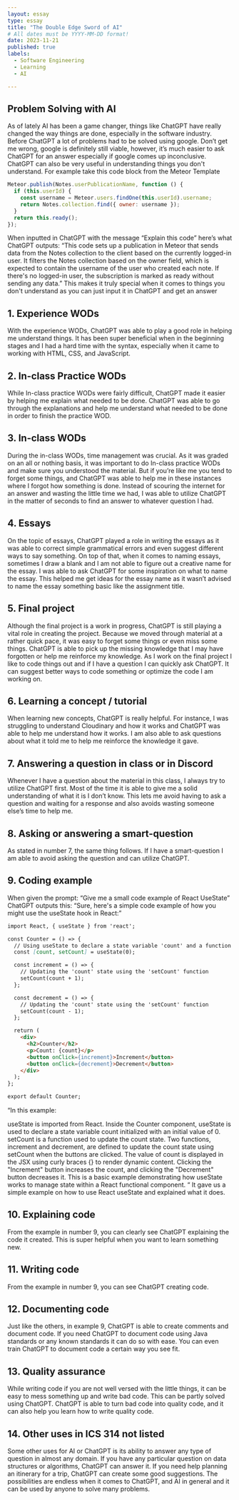 ```yaml
---
layout: essay
type: essay
title: "The Double Edge Sword of AI"
# All dates must be YYYY-MM-DD format!
date: 2023-11-21
published: true
labels:
  - Software Engineering
  - Learning
  - AI

---
```


## Problem Solving with AI
As of lately AI has been a game changer, things like ChatGPT have really changed the way things are done, especially in the software industry. Before ChatGPT a lot of problems had to be solved using google. Don’t get me wrong, google is definitely still viable, however, it’s much easier to ask ChatGPT for an answer especially if google comes up inconclusive. ChatGPT can also be very useful in understanding things you don't understand. For example take this code block from the Meteor Template 
```javascript
Meteor.publish(Notes.userPublicationName, function () {
  if (this.userId) {
    const username = Meteor.users.findOne(this.userId).username;
    return Notes.collection.find({ owner: username });
  }
  return this.ready();
});
```
When inputted in ChatGPT with the message “Explain this code” here’s what ChatGPT outputs: “This code sets up a publication in Meteor that sends data from the Notes collection to the client based on the currently logged-in user. It filters the Notes collection based on the owner field, which is expected to contain the username of the user who created each note. If there's no logged-in user, the subscription is marked as ready without sending any data.” This makes it truly special when it comes to things you don't understand as you can just input it in ChatGPT and get an answer

## 1. Experience WODs 
With the experience WODs, ChatGPT was able to play a good role in helping me understand things. It has been super beneficial when in the beginning stages and I had a hard time with the syntax, especially when it came to working with HTML, CSS, and JavaScript.
## 2. In-class Practice WODs
While In-class practice WODs were fairly difficult, ChatGPT made it easier by helping me explain what needed to be done. ChatGPT was able to go through the explanations and help me understand what needed to be done in order to finish the practice WOD. 
## 3. In-class WODs
During the in-class WODs, time management was crucial. As it was graded on an all or nothing basis, it was important to do In-class practice WODs and make sure you understood the material. But if you’re like me you tend to forget some things, and ChatGPT was able to help me in these instances where I forgot how something is done. Instead of scouring the internet for an answer and wasting the little time we had, I was able to utilize ChatGPT in the matter of seconds to find an answer to whatever question I had. 
## 4. Essays
On the topic of essays, ChatGPT played a role in writing the essays as it was able to correct simple grammatical errors and even suggest different ways to say something. On top of that, when it comes to naming essays, sometimes I draw a blank and I am not able to figure out a creative name for the essay. I was able to ask ChatGPT for some inspiration on what to name the essay. This helped me get ideas for the essay name as it wasn’t advised to name the essay something basic like the assignment title. 
## 5. Final project
Although the final project is a work in progress, ChatGPT is still playing a vital role in creating the project. Because we moved through material at a rather quick pace, it was easy to forget some things or even miss some things. ChatGPT is able to pick up the missing knowledge that I may have forgotten or help me reinforce my knowledge. As I work on the final project I like to code things out and if I have a question I can quickly ask ChatGPT. It can suggest better ways to code something or optimize the code I am working on. 
## 6. Learning a concept / tutorial
When learning new concepts, ChatGPT is really helpful. For instance, I was struggling to understand Cloudinary and how it works and ChatGPT was able to help me understand how it works. I am also able to ask questions about what it told me to help me reinforce the knowledge it gave. 
## 7. Answering a question in class or in Discord
Whenever I have a question about the material in this class, I always try to utilize ChatGPT first. Most of the time it is able to give me a solid understanding of what it is I don’t know. This lets me avoid having to ask a question and waiting for a response and also avoids wasting someone else’s time to help me.
## 8. Asking or answering a smart-question
As stated in number 7, the same thing follows. If I have a smart-question I am able to avoid asking the question and can utilize ChatGPT.
## 9. Coding example
When given the prompt:
“Give me a small code example of React UseState”
ChatGPT outputs this: 
“Sure, here's a simple code example of how you might use the useState hook in React:”
```markdown
import React, { useState } from 'react';

const Counter = () => {
  // Using useState to declare a state variable 'count' and a function 'setCount' to update it
  const [count, setCount] = useState(0);

  const increment = () => {
    // Updating the 'count' state using the 'setCount' function
    setCount(count + 1);
  };

  const decrement = () => {
    // Updating the 'count' state using the 'setCount' function
    setCount(count - 1);
  };

  return (
    <div>
      <h2>Counter</h2>
      <p>Count: {count}</p>
      <button onClick={increment}>Increment</button>
      <button onClick={decrement}>Decrement</button>
    </div>
  );
};

export default Counter;
``` 
“In this example:

useState is imported from React.
Inside the Counter component, useState is used to declare a state variable count initialized with an initial value of 0.
setCount is a function used to update the count state.
Two functions, increment and decrement, are defined to update the count state using setCount when the buttons are clicked.
The value of count is displayed in the JSX using curly braces {} to render dynamic content.
Clicking the "Increment" button increases the count, and clicking the "Decrement" button decreases it.
This is a basic example demonstrating how useState works to manage state within a React functional component.
“
It gave us a simple example on how to use React useState and explained what it does.

## 10. Explaining code
From the example in number 9, you can clearly see ChatGPT explaining the code it created. This is super helpful when you want to learn something new. 
## 11. Writing code
From the example in number 9, you can see ChatGPT creating code. 
## 12. Documenting code
Just like the others, in example 9, ChatGPT is able to create comments and document code. If you need ChatGPT to document code using Java standards or any known standards it can do so with ease. You can even train ChatGPT to document code a certain way you see fit. 
## 13. Quality assurance
While writing code if you are not well versed with the little things, it can be easy to mess something up and write bad code. This can be partly solved using ChatGPT. ChatGPT is able to turn bad code into quality code, and it can also help you learn how to write quality code. 
## 14. Other uses in ICS 314 not listed
Some other uses for AI or ChatGPT is its ability to answer any type of question in almost any domain. If you have any particular question on data structures or algorithms, ChatGPT can answer it. If you need help planning an itinerary for a trip, ChatGPT can create some good suggestions. The possibilities are endless when it comes to ChatGPT, and AI in general and it can be used by anyone to solve many problems.

